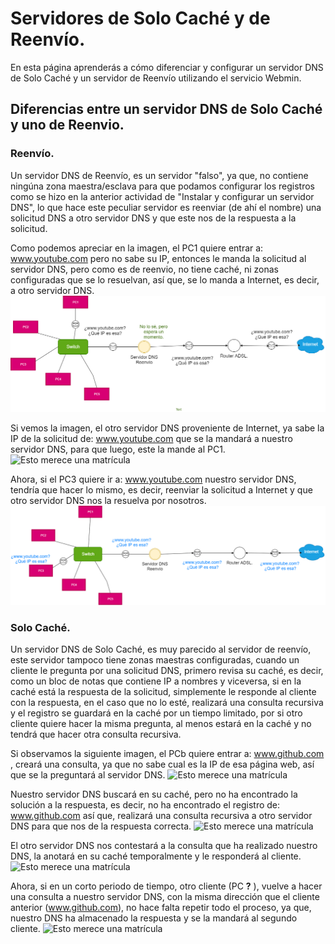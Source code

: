 # Servidores de Solo Caché y de Reenvío.

En esta página aprenderás a cómo diferenciar y configurar un servidor DNS de Solo Caché y un servidor de Reenvío utilizando el servicio Webmin.

## Diferencias entre un servidor DNS de Solo Caché y uno de Reenvio.

### Reenvío.

Un servidor DNS de Reenvío, es un servidor "falso", ya que, no contiene ningúna zona maestra/esclava para que podamos configurar los registros como se hizo en la anterior actividad de "Instalar y configurar un servidor DNS", lo que hace este peculiar servidor es reenviar (de ahí el nombre) una solicitud DNS a otro servidor DNS y que este nos de la respuesta a la solicitud.

Como podemos apreciar en la imagen, el PC1 quiere entrar a: www.youtube.com pero no sabe su IP, entonces le manda la solicitud al servidor DNS, pero como es de reenvio, no tiene caché, ni zonas configuradas que se lo resuelvan, así que, se lo manda a Internet, es decir, a otro servidor DNS.
![Esto merece una matrícula](Imagenes/Reenvio/reenvio.png)

Si vemos la imagen, el otro servidor DNS proveniente de Internet, ya sabe la IP de la solicitud de: www.youtube.com que se la mandará a nuestro servidor DNS, para que luego, este la mande al PC1.
![Esto merece una matrícula]()

Ahora, si el PC3 quiere ir a: www.youtube.com nuestro servidor DNS, tendría que hacer lo mismo, es decir, reenviar la solicitud a Internet y que otro servidor DNS nos la resuelva por nosotros.
![Esto merece una matrícula](Imagenes/Reenvio/reenvio3.png)


### Solo Caché.

Un servidor DNS de Solo Caché, es muy parecido al servidor de reenvío, este servidor tampoco tiene zonas maestras configuradas, cuando un cliente le pregunta por una solicitud DNS, primero revisa su caché, es decir, como un bloc de notas que contiene IP a nombres y viceversa, si en la caché está la respuesta de la solicitud, simplemente le responde al cliente con la respuesta, en el caso que no lo esté, realizará una consulta recursiva y el registro se guardará en la caché por un tiempo limitado, por si otro cliente quiere hacer la misma pregunta, al menos estará en la caché y no tendrá que hacer otra consulta recursiva.

Si observamos la siguiente imagen, el PCb quiere entrar a: www.github.com , creará una consulta, ya que no sabe cual es la IP de esa página web, así que se la preguntará al servidor DNS.
![Esto merece una matrícula](Imagenes/Caché/1.png)

Nuestro servidor DNS buscará en su caché, pero no ha encontrado la solución a la respuesta, es decir, no ha encontrado el registro de: www.github.com así que, realizará una consulta recursiva a otro servidor DNS para que nos de la respuesta correcta.
![Esto merece una matrícula](Imagenes/Caché/2.png)

El otro servidor DNS nos contestará a la consulta que ha realizado nuestro DNS, la anotará en su caché temporalmente y le responderá al cliente.
![Esto merece una matrícula](Imagenes/Caché/3.png)

Ahora, si en un corto periodo de tiempo, otro cliente (PC **?** ), vuelve a hacer una consulta a nuestro servidor DNS, con la misma dirección que el cliente anterior (www.github.com), no hace falta repetir todo el proceso, ya que, nuestro DNS ha almacenado la respuesta y se la mandará al segundo cliente.
![Esto merece una matrícula](Imagenes/Caché/final.png)


